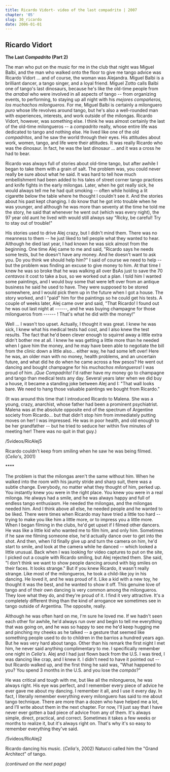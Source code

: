 ```yaml
---
title: Ricardo Vidort- video of the last compadrito | 2007
chapter: '05'
slug: 30_ricardo
date: 2006-01-01
---
```


## Ricardo Vidort

**The Last _Compadrito_  (Part 2)**

The man who put on the music for me in the club that night was Miguel Balbi, and the man who walked onto the floor to give me tango advice was Ricardo Vidort ... and of course, the woman was Alejandra.
Miguel Balbi is a brilliant dancer, a tango singer, and a loyal friend. Miguel Zotto calls Balbi one of tango's last dinosaurs, because he's like the old-time people from the _arrabal_ who were involved in all aspects of tango -- from organizing events, to performing, to staying up all night with his _mejores compañeros, los muchachos milongueros_. For me, Miguel Balbi is certainly a milonguero _puro_ whose life revolves around tango, but he's also a well-rounded man with experiences, interests, and work outside of the milongas. Ricardo Vidort, however, was something else. I think he was almost certainly the last of the old-time milongueros -- a _compadrito_ really, whose entire life was dedicated to tango and nothing else. He lived like one of the old _compadritos_, and he saw the world through their eyes. His attitudes about work, women, tango, and life were their attitudes. It was really Ricardo who was the dinosaur. In fact, he was the last dinosaur ... and it was a cross he had to bear.

Ricardo was always full of stories about old-time tango, but after awhile I began to take them with a grain of salt. The problem was, you could never really be sure about what he said. It was hard to tell how much embellishment had been added to his tales of street corner tango practices and knife fights in the early milongas. Later, when he got really sick, he would always tell me he had quit smoking -- often while holding a lit cigarette below the table where he thought I couldn't see it. And the stories about his past kept changing. I do know that he got into trouble when he was younger, and although he was more than seventy at the time he told me the story, he said that whenever he went out (which was every night), the 97 year old aunt he lived with would still always say "Ricky, be careful! Try to stay out of trouble!"

His stories used to drive Alej crazy, but I didn't mind them. There was no meanness to them -- he just liked to tell people what they wanted to hear. Although he died last year, I had known he was sick almost from the beginning. One time Alej came to me and said, "Ricardo says he needs some tests, but he doesn't have any money. And he doesn't want to ask you. Do you think we should help him?" I said of course we need to help -- but the problem was finding an excuse to give money to him. At that time I knew he was so broke that he was walking all over BsAs just to save the 70 _centavos_ it cost to take a bus, so we worked out a plan. I told him I wanted some paintings, and I would buy some that were left over from an antique business he said he used to have. They were supposed to be stored somewhere, and I would pick them up in the future when I got a house. The story worked, and I "paid" him for the paintings so he could get his tests. A couple of weeks later, Alej came over and said, "That Ricardo! I found out he was out last night at ------, and he was buying champagne for those milongueros from ------ ! That's what he did with the money!"

Well ... I wasn't too upset. Actually, I thought it was great. I knew he was sick, I knew what his medical tests had cost, and I also knew the test results. The fact that he'd been clever enough to squirrel away a little extra didn't bother me at all. I knew he was getting a little more than he needed when I gave him the money, and he may have been able to negotiate the bill from the clinic down a little also... either way, he had some left over! Here he was, an older man with no money, health problems, and an uncertain future, and what did he do when he came across a few pesos? He went out dancing and bought champagne for his _muchachos milongueros_! I was proud of him. _¡Que Compadrito!_ I'd rather have my money go to champagne and tango than medical tests any day. Several years later when we did buy a house, it became a standing joke between Alej and I: "That wall looks bare. We need to hang those valuable paintings we bought from Ricardo."

(It was around this time that I introduced Ricardo to Malena. She was a young, crazy, anarchist, whose father had been a prominent psychiatrist. Malena was at the absolute opposite end of the spectrum of Argentine society from Ricardo... but that didn’t stop him from immediately putting moves on her! I was impressed. He was in poor health, and old enough to be her grandfather -- but he tried to seduce her within five minutes of meeting her! There was no quit in that guy.)

/5videos/RicAlej5

Ricardo couldn't keep from smiling when he saw he was being filmed. (_Celia's_, 2001)

\*\*\*\*

The problem is that the milongas aren't the same without him. When he walked into the room with his jaunty stride and sharp suit, there was a subtle change. Everybody, no matter what they thought of him, perked up. You instantly knew you were in the right place. You knew you were in a real milonga. He always had a smile, and he was always happy and full of endless tango enthusiasm. He needed the milongas, and the milongas needed him. And I think above all else, he needed people and he wanted to be liked. There were times when Ricardo may have tried a little too hard -- trying to make you like him a little more, or to impress you a little more. When I began filming in the clubs, he'd get upset if I filmed other dancers. He was like a little kid who wanted me to film him, and only him. Sometimes if he saw me filming someone else, he'd actually dance over to get into the shot. And then, when I’d finally give up and turn the camera on him, he'd start to smile, and look at the camera while he danced -- which looked a little unusual. Back when I was looking for video captures to put on the site, I picked out a couple with Ricardo smiling, but Alej rejected them. She said, "I don’t think we want to show people dancing around with big smiles on their faces. It looks strange." But if you knew Ricardo, it wasn't really strange. Like most of the milongueros, he took a child-like joy in his dancing. He loved it, and he was proud of it. Like a kid with a new toy, he thought it was the best, and he wanted to show it off. This genuine love of tango and of their own dancing is very common among the milongueros. They love what they do, and they're proud of it. I find it very attractive. It's a completely different thing than the kind of arrogance we sometimes see in tango outside of Argentina. The opposite, really.

Although he was often hard on me, I'm sure he loved me. If we hadn't seen each other for awhile, he'd always run over and begin to tell me everything that was going on, and he was so happy to see me he'd keep hugging me and pinching my cheeks as he talked -- a gesture that seemed like something people used to do to children in the barrios a hundred years ago. But he was very hard about tango. Other than his remark the first night I met him, he never said anything complimentary to me. I specifically remember one night in _Celia's_. Alej and I had just flown back from the U.S. I was tired, I was dancing like crap, and I knew it. I didn't need to have it pointed out -- but Ricardo walked up, and the first thing he said was, "What happened to you? You spend 3 months in the U.S. and you lose the _compás_?"

He was critical and tough with me, but like all the milongueros, he was always right. His eye was perfect, and I remember every piece of advice he ever gave me about my dancing. I remember it all, and I use it every day. In fact, I literally remember everything every milonguero has said to me about tango technique. There are more than a dozen who have helped me a lot, and I’ll write about them in the next chapter. For now, I'll just say that I have never ever gotten a bad piece of advice from any of them. It's always simple, direct, practical, and correct. Sometimes it takes a few weeks or months to realize it, but it's always right on. That's why it's so easy to remember everything they've said.

/5videos/RicAlej2

Ricardo dancing his music. (_Celia's_, 2002)
Natucci called him the "Grand Architect" of tango.


_(continued on the next page)_
